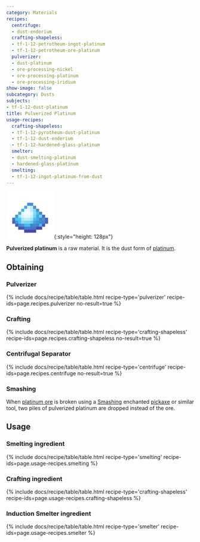 ```yaml
---
category: Materials
recipes:
  centrifuge:
  - dust-enderium
  crafting-shapeless:
  - tf-1-12-petrotheum-ingot-platinum
  - tf-1-12-petrotheum-ore-platinum
  pulverizer:
  - dust-platinum
  - ore-processing-nickel
  - ore-processing-platinum
  - ore-processing-iridium
show-image: false
subcategory: Dusts
subjects:
- tf-1-12-dust-platinum
title: Pulverized Platinum
usage-recipes:
  crafting-shapeless:
  - tf-1-12-pyrotheum-dust-platinum
  - tf-1-12-dust-enderium
  - tf-1-12-hardened-glass-platinum
  smelter:
  - dust-smelting-platinum
  - hardened-glass-platinum
  smelting:
  - tf-1-12-ingot-platinum-from-dust
---
```


![Pulverized platinum](/assets/images/docs/1.12/thermal-foundation/dust-platinum.png){:style="height: 128px"}


**Pulverized platinum** is a raw material. It is the dust form of
[platinum](../platinum-ingot/).


Obtaining
---------

### Pulverizer
{% include docs/recipe/table/table.html recipe-type='pulverizer' recipe-ids=page.recipes.pulverizer no-result=true %}

### Crafting
{% include docs/recipe/table/table.html recipe-type='crafting-shapeless' recipe-ids=page.recipes.crafting-shapeless no-result=true %}

### Centrifugal Separator
{% include docs/recipe/table/table.html recipe-type='centrifuge' recipe-ids=page.recipes.centrifuge no-result=true %}

### Smashing
When [platinum ore](../platinum-ore/) is broken using a
[Smashing](../../cofh-core/smashing/) enchanted
[pickaxe](https://minecraft.gamepedia.com/Pickaxe) or similar tool, two piles of
pulverized platinum are dropped instead of the ore.


Usage
-----

### Smelting ingredient
{% include docs/recipe/table/table.html recipe-type='smelting' recipe-ids=page.usage-recipes.smelting %}

### Crafting ingredient
{% include docs/recipe/table/table.html recipe-type='crafting-shapeless' recipe-ids=page.usage-recipes.crafting-shapeless %}

### Induction Smelter ingredient
{% include docs/recipe/table/table.html recipe-type='smelter' recipe-ids=page.usage-recipes.smelter %}
